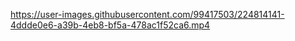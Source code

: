

https://user-images.githubusercontent.com/99417503/224814141-4ddde0e6-a39b-4eb8-bf5a-478ac1f52ca6.mp4

